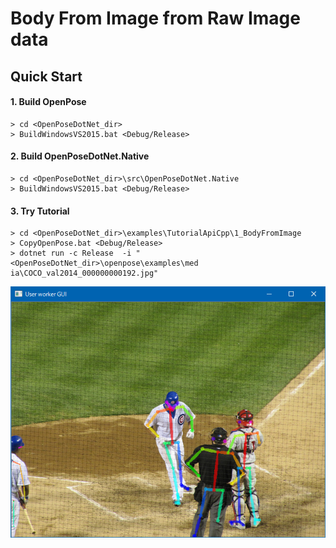# Body From Image from Raw Image data

## Quick Start

#### 1. Build OpenPose

````dos
> cd <OpenPoseDotNet_dir>
> BuildWindowsVS2015.bat <Debug/Release>
````

#### 2. Build OpenPoseDotNet.Native

````dos
> cd <OpenPoseDotNet_dir>\src\OpenPoseDotNet.Native
> BuildWindowsVS2015.bat <Debug/Release>
````

#### 3. Try Tutorial

````dos
> cd <OpenPoseDotNet_dir>\examples\TutorialApiCpp\1_BodyFromImage
> CopyOpenPose.bat <Debug/Release>
> dotnet run -c Release  -i "<OpenPoseDotNet_dir>\openpose\examples\med
ia\COCO_val2014_000000000192.jpg"
````

<img src="images/example_turorial_1.png"/>